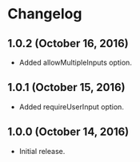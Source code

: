 # Changelog

## 1.0.2 (October 16, 2016)

- Added allowMultipleInputs option.

## 1.0.1 (October 15, 2016)

- Added requireUserInput option.

## 1.0.0 (October 14, 2016)

- Initial release.
